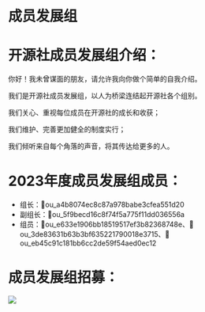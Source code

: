 # 成员发展组

# 开源社成员发展组介绍：

你好！我未曾谋面的朋友，请允许我向你做个简单的自我介绍。

我们是开源社成员发展组，以人为桥梁连结起开源社各个组别。

我们关心、重视每位成员在开源社的成长和收获；

我们维护、完善更加健全的制度实行；

我们倾听来自每个角落的声音，将其传达给更多的人。

# 2023年度成员发展组成员：

- 组长：👤ou_a4b8074ec8c87a978babe3cfea551d20
- 副组长：👤ou_5f9becd16c8f74f5a775f11dd036556a
- 组员：👤ou_e633e1906bb18519517ef3b82368748e、👤ou_3de83631b63b3bf635221790018e3715、👤ou_eb45c91c181bb6cc2de59f54aed0ec12

# 成员发展组招募：

![](https://kaiyuanshe.cn/api/lark/file/PFEkbZZgCoTRttxeNZccGe2CnHf)